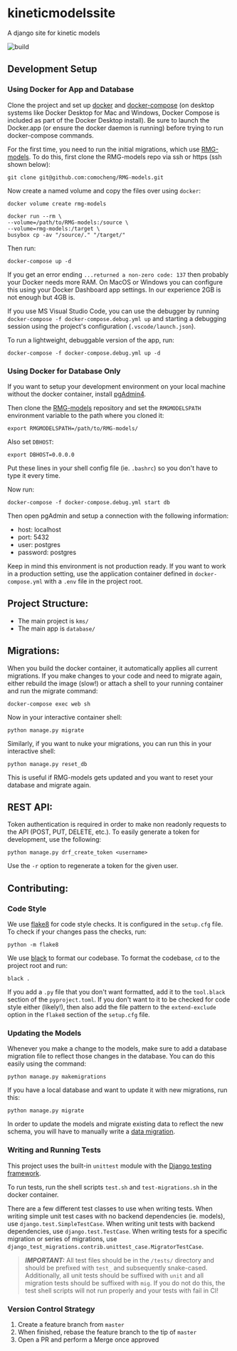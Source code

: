 # kineticmodelssite
A django site for kinetic models

![build](https://github.com/comocheng/kineticmodelssite/workflows/Run%20Tests/badge.svg)


## Development Setup

### Using Docker for App and Database
Clone the project and set up [docker](https://www.docker.com/products/docker-desktop) and [docker-compose](https://docs.docker.com/compose/install/) (on desktop systems like Docker Desktop for Mac and Windows, Docker Compose is included as part of the Docker Desktop install). Be sure to launch the Docker.app (or ensure the docker daemon is running) before trying to run docker-compose commands.

For the first time, you need to run the initial migrations, which use [RMG-models](https://github.com/comocheng/RMG-models).
To do this, first clone the RMG-models repo via ssh or https (ssh shown below):

```git clone git@github.com:comocheng/RMG-models.git```

Now create a named volume and copy the files over using `docker`:

```docker volume create rmg-models```

```
docker run --rm \
--volume=/path/to/RMG-models:/source \
--volume=rmg-models:/target \
busybox cp -av "/source/." "/target/"
```

Then run:

```docker-compose up -d```

If you get an error ending `...returned a non-zero code: 137` then probably your Docker needs more RAM. On MacOS or Windows you can configure this using your Docker Dashboard app settings. In our experience 2GB is not enough but 4GB is.

If you use MS Visual Studio Code, you can use the debugger by running `docker-compose -f docker-compose.debug.yml up` and starting a debugging session using the project's configuration (`.vscode/launch.json`).

To run a lightweight, debuggable version of the app, run:

```docker-compose -f docker-compose.debug.yml up -d```

### Using Docker for Database Only
If you want to setup your development environment on your local machine without the docker container, install [pgAdmin4](https://www.pgadmin.org/).

Then clone the [RMG-models](https://github.com/comocheng/RMG-models) repository and set the `RMGMODELSPATH` environment variable to the path where you cloned it:

```export RMGMODELSPATH=/path/to/RMG-models/```

Also set `DBHOST`:

```export DBHOST=0.0.0.0```

Put these lines in your shell config file (ie. `.bashrc`) so you don't have to type it every time.

Now run:

```docker-compose -f docker-compose.debug.yml start db```

Then open pgAdmin and setup a connection with the following information:

* host: localhost
* port: 5432
* user: postgres
* password: postgres

Keep in mind this environment is not production ready. If you want to work in a production setting, use the application container defined in `docker-compose.yml` with a `.env` file in the project root.

## Project Structure:
- The main project is `kms/`
- The main app is `database/`

## Migrations:
When you build the docker container, it automatically applies all current migrations.
If you make changes to your code and need to migrate again, either rebuild the image (slow!)
or attach a shell to your running container and run the migrate command:

```docker-compose exec web sh```

Now in your interactive container shell:

```python manage.py migrate```

Similarly, if you want to nuke your migrations, you can run this in your interactive shell:

```python manage.py reset_db```

This is useful if RMG-models gets updated and you want to reset your database and migrate again.


## REST API:
Token authentication is required in order to make non readonly requests to the API (POST, PUT, DELETE, etc.).
To easily generate a token for development, use the following:

```python manage.py drf_create_token <username>```

Use the `-r` option to regenerate a token for the given user.

## Contributing:

### Code Style

We use [flake8](https://flake8.pycqa.org/en/latest/) for code style checks.
It is configured in the `setup.cfg` file.
To check if your changes pass the checks, run:

```python -m flake8```

We use [black](https://github.com/psf/black) to format our codebase.
To format the codebase, `cd` to the project root and run:

```black .```

If you add a `.py` file that you don't want formatted, add it to the `tool.black` section of the `pyproject.toml`.
If you don't want to it to be checked for code style either (likely!), then also add the file pattern to the `extend-exclude` option in the `flake8` section of the `setup.cfg` file.

### Updating the Models
Whenever you make a change to the models, make sure to add a database migration file to reflect those changes in the database.
You can do this easily using the command:

```python manage.py makemigrations```

If you have a local database and want to update it with new migrations, run this:

```python manage.py migrate```

In order to update the models and migrate existing data to reflect the new schema, you will have to manually write a [data migration](https://docs.djangoproject.com/en/3.0/topics/migrations/#data-migrations).


### Writing and Running Tests
This project uses the built-in `unittest` module with the [Django testing framework](https://docs.djangoproject.com/en/3.0/topics/testing/).

To run tests, run the shell scripts `test.sh` and `test-migrations.sh` in the docker container.

There are a few different test classes to use when writing tests. When writing simple unit test cases with no backend dependencies (ie. models), use `django.test.SimpleTestCase`. When writing unit tests with backend dependencies, use `django.test.TestCase`. When writing tests for a specific migration or series of migrations, use `django_test_migrations.contrib.unittest_case.MigratorTestCase`.

> **_IMPORTANT:_** All test files should be in the `/tests/` directory and should be prefixed with `test_` and subsequently snake-cased. Additionally, all unit tests should be suffixed with `unit` and all migration tests should be suffixed with `mig`. If you do not do this, the test shell scripts will not run properly and your tests with fail in CI!


### Version Control Strategy
1. Create a feature branch from `master`
2. When finished, rebase the feature branch to the tip of `master`
3. Open a PR and perform a Merge once approved
